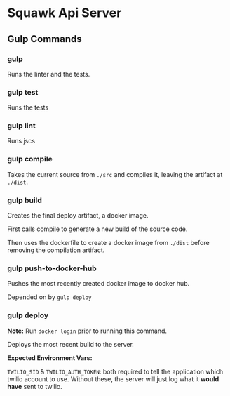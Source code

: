 # Squawk Api Server

## Gulp Commands

### gulp

Runs the linter and the tests.

### gulp test

Runs the tests

### gulp lint

Runs jscs

### gulp compile

Takes the current source from `./src` and compiles it, leaving the artifact at `./dist`.

### gulp build

Creates the final deploy artifact, a docker image.

First calls compile to generate a new build of the source code.

Then uses the dockerfile to create a docker image from `./dist` before removing the compilation artifact.

### gulp push-to-docker-hub

Pushes the most recently created docker image to docker hub.

Depended on by `gulp deploy`

### gulp deploy

**Note:** Run `docker login` prior to running this command.

Deploys the most recent build to the server.

**Expected Environment Vars:**

`TWILIO_SID` & `TWILIO_AUTH_TOKEN`: both required to tell the application which twilio account to use. Without these, the server will just log what it **would have** sent to twilio.
